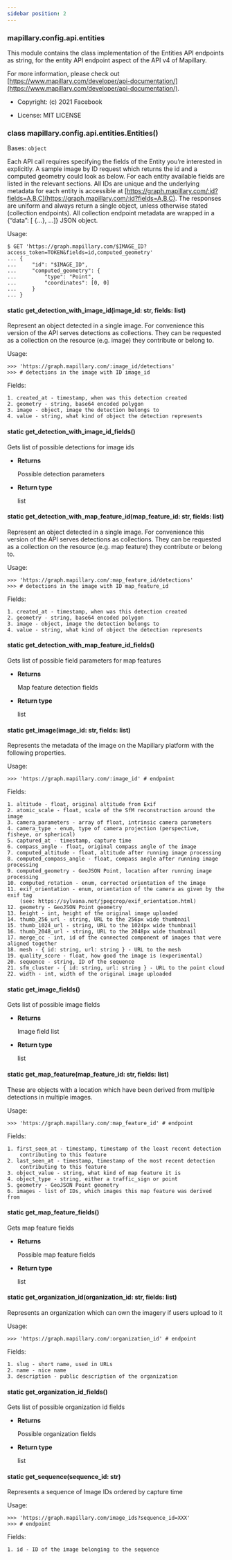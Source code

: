 ```yaml
---
sidebar position: 2
---
```



### mapillary.config.api.entities

This module contains the class implementation of the Entities API endpoints
as string, for the entity API endpoint aspect of the API v4 of Mapillary.

For more information, please check out [https://www.mapillary.com/developer/api-documentation/](https://www.mapillary.com/developer/api-documentation/).


* Copyright: (c) 2021 Facebook


* License: MIT LICENSE


### class mapillary.config.api.entities.Entities()
Bases: `object`

Each API call requires specifying the fields of the Entity you’re interested in explicitly.
A sample image by ID request which returns the id and a computed geometry could look as
below. For each entity available fields are listed in the relevant sections. All IDs are
unique and the underlying metadata for each entity is accessible at
[https://graph.mapillary.com/:id?fields=A,B,C](https://graph.mapillary.com/:id?fields=A,B,C). The responses are uniform and always return
a single object, unless otherwise stated (collection endpoints). All collection endpoint
metadata are wrapped in a {“data”: [ {…}, …]} JSON object.

Usage:

```
$ GET 'https://graph.mapillary.com/$IMAGE_ID?access_token=TOKEN&fields=id,computed_geometry'
... {
...     "id": "$IMAGE_ID",
...     "computed_geometry": {
...         "type": "Point",
...         "coordinates": [0, 0]
...     }
... }
```


#### static get_detection_with_image_id(image_id: str, fields: list)
Represent an object detected in a single image. For convenience
this version of the API serves detections as collections. They can be
requested as a collection on the resource (e.g. image) they contribute
or belong to.

Usage:

```
>>> 'https://graph.mapillary.com/:image_id/detections'
>>> # detections in the image with ID image_id
```

Fields:

```
1. created_at - timestamp, when was this detection created
2. geometry - string, base64 encoded polygon
3. image - object, image the detection belongs to
4. value - string, what kind of object the detection represents
```


#### static get_detection_with_image_id_fields()
Gets list of possible detections for image ids


* **Returns**

    Possible detection parameters



* **Return type**

    list



#### static get_detection_with_map_feature_id(map_feature_id: str, fields: list)
Represent an object detected in a single image. For convenience
this version of the API serves detections as collections. They can be
requested as a collection on the resource (e.g. map feature) they
contribute or belong to.

Usage:

```
>>> 'https://graph.mapillary.com/:map_feature_id/detections'
>>> # detections in the image with ID map_feature_id
```

Fields:

```
1. created_at - timestamp, when was this detection created
2. geometry - string, base64 encoded polygon
3. image - object, image the detection belongs to
4. value - string, what kind of object the detection represents
```


#### static get_detection_with_map_feature_id_fields()
Gets list of possible field parameters for map features


* **Returns**

    Map feature detection fields



* **Return type**

    list



#### static get_image(image_id: str, fields: list)
Represents the metadata of the image on the Mapillary platform with
the following properties.

Usage:

```
>>> 'https://graph.mapillary.com/:image_id' # endpoint
```

Fields:

```
1. altitude - float, original altitude from Exif
2. atomic_scale - float, scale of the SfM reconstruction around the image
3. camera_parameters - array of float, intrinsic camera parameters
4. camera_type - enum, type of camera projection (perspective, fisheye, or spherical)
5. captured_at - timestamp, capture time
6. compass_angle - float, original compass angle of the image
7. computed_altitude - float, altitude after running image processing
8. computed_compass_angle - float, compass angle after running image processing
9. computed_geometry - GeoJSON Point, location after running image processing
10. computed_rotation - enum, corrected orientation of the image
11. exif_orientation - enum, orientation of the camera as given by the exif tag
    (see: https://sylvana.net/jpegcrop/exif_orientation.html)
12. geometry - GeoJSON Point geometry
13. height - int, height of the original image uploaded
14. thumb_256_url - string, URL to the 256px wide thumbnail
15. thumb_1024_url - string, URL to the 1024px wide thumbnail
16. thumb_2048_url - string, URL to the 2048px wide thumbnail
17. merge_cc - int, id of the connected component of images that were aligned together
18. mesh - { id: string, url: string } - URL to the mesh
19. quality_score - float, how good the image is (experimental)
20. sequence - string, ID of the sequence
21. sfm_cluster - { id: string, url: string } - URL to the point cloud
22. width - int, width of the original image uploaded
```


#### static get_image_fields()
Gets list of possible image fields


* **Returns**

    Image field list



* **Return type**

    list



#### static get_map_feature(map_feature_id: str, fields: list)
These are objects with a location which have been derived from
multiple detections in multiple images.

Usage:

```
>>> 'https://graph.mapillary.com/:map_feature_id' # endpoint
```

Fields:

```
1. first_seen_at - timestamp, timestamp of the least recent detection
    contributing to this feature
2. last_seen_at - timestamp, timestamp of the most recent detection
    contributing to this feature
3. object_value - string, what kind of map feature it is
4. object_type - string, either a traffic_sign or point
5. geometry - GeoJSON Point geometry
6. images - list of IDs, which images this map feature was derived from
```


#### static get_map_feature_fields()
Gets map feature fields


* **Returns**

    Possible map feature fields



* **Return type**

    list



#### static get_organization_id(organization_id: str, fields: list)
Represents an organization which can own the imagery if users
upload to it

Usage:

```
>>> 'https://graph.mapillary.com/:organization_id' # endpoint
```

Fields:

```
1. slug - short name, used in URLs
2. name - nice name
3. description - public description of the organization
```


#### static get_organization_id_fields()
Gets list of possible organization id fields


* **Returns**

    Possible organization fields



* **Return type**

    list



#### static get_sequence(sequence_id: str)
Represents a sequence of Image IDs ordered by capture time

Usage:

```
>>> 'https://graph.mapillary.com/image_ids?sequence_id=XXX'
>>> # endpoint
```

Fields:

```
1. id - ID of the image belonging to the sequence
```
